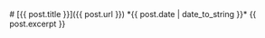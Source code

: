 
<!-- 分页链接 -->
<div class="pagination">
  # [{{ post.title }}]({{ post.url }})  
  *{{ post.date | date_to_string }}*  
  {{ post.excerpt }}  
</div>